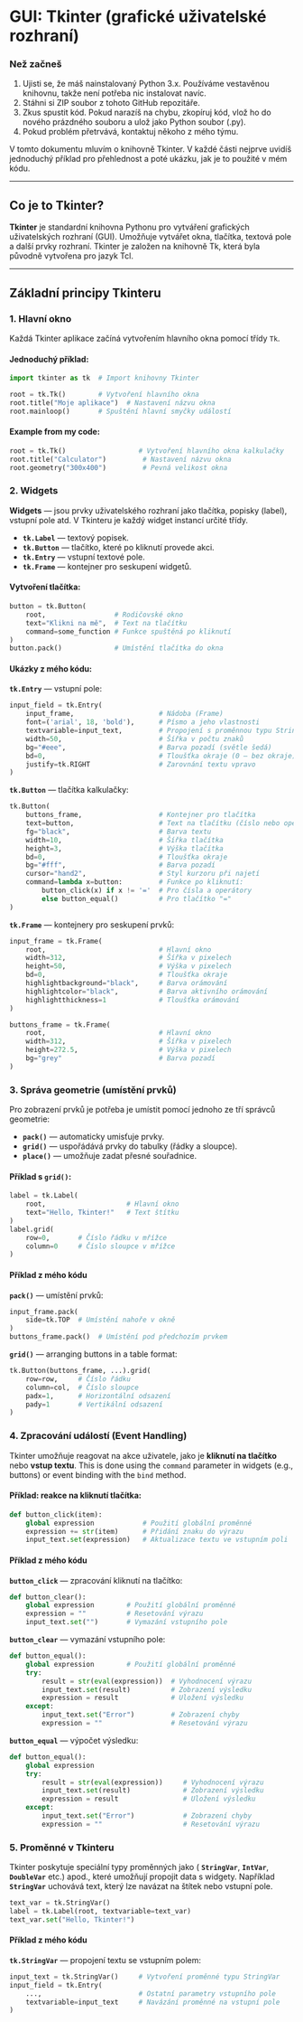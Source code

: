 # GUI: Tkinter (grafické uživatelské rozhraní)

### Než začneš
1. Ujisti se, že máš nainstalovaný Python 3.x. Používáme vestavěnou knihovnu, takže není potřeba nic instalovat navíc.
2. Stáhni si ZIP soubor z tohoto GitHub repozitáře.
3. Zkus spustit kód. Pokud narazíš na chybu, zkopíruj kód, vlož ho do nového prázdného souboru a ulož jako Python soubor (.py).
4. Pokud problém přetrvává, kontaktuj někoho z mého týmu.

V tomto dokumentu mluvím o knihovně Tkinter. V každé části nejprve uvidíš jednoduchý příklad pro přehlednost a poté ukázku, jak je to použité v mém kódu.

---

## Co je to Tkinter?

**Tkinter** je standardní knihovna Pythonu pro vytváření grafických uživatelských rozhraní (GUI). Umožňuje vytvářet okna, tlačítka, textová pole a další prvky rozhraní. Tkinter je založen na knihovně Tk, která byla původně vytvořena pro jazyk Tcl.

---

## Základní principy Tkinteru

### 1. Hlavní okno

Každá Tkinter aplikace začíná vytvořením hlavního okna pomocí třídy `Tk`.

#### Jednoduchý příklad:
```python
import tkinter as tk  # Import knihovny Tkinter

root = tk.Tk()        # Vytvoření hlavního okna
root.title("Moje aplikace")  # Nastavení názvu okna
root.mainloop()       # Spuštění hlavní smyčky událostí
```

#### Example from my code:
```python
root = tk.Tk()                  # Vytvoření hlavního okna kalkulačky
root.title("Calculator")         # Nastavení názvu okna
root.geometry("300x400")         # Pevná velikost okna
```




### 2. Widgets

**Widgets** — jsou prvky uživatelského rozhraní jako tlačítka, popisky (label), vstupní pole atd. V Tkinteru je každý widget instancí určité třídy.

- **`tk.Label`** — textový popisek.
- **`tk.Button`** —  tlačítko, které po kliknutí provede akci.
- **`tk.Entry`** — vstupní textové pole.
- **`tk.Frame`** — kontejner pro seskupení widgetů.


#### Vytvoření tlačítka:
```python
button = tk.Button(
    root,                 # Rodičovské okno
    text="Klikni na mě",  # Text na tlačítku
    command=some_function # Funkce spuštěná po kliknutí
)
button.pack()             # Umístění tlačítka do okna
```


#### Ukázky z mého kódu:

**`tk.Entry`** — vstupní pole:
```python
input_field = tk.Entry(
    input_frame,                     # Nádoba (Frame)
    font=('arial', 18, 'bold'),      # Písmo a jeho vlastnosti
    textvariable=input_text,         # Propojení s proměnnou typu StringVar
    width=50,                        # Šířka v počtu znaků
    bg="#eee",                       # Barva pozadí (světle šedá)
    bd=0,                            # Tloušťka okraje (0 – bez okraje)
    justify=tk.RIGHT                 # Zarovnání textu vpravo
)
```

**`tk.Button`** — tlačítka kalkulačky:
```python
tk.Button(
    buttons_frame,                   # Kontejner pro tlačítka
    text=button,                     # Text na tlačítku (číslo nebo operátor)
    fg="black",                      # Barva textu
    width=10,                        # Šířka tlačítka
    height=3,                        # Výška tlačítka
    bd=0,                            # Tloušťka okraje
    bg="#fff",                       # Barva pozadí
    cursor="hand2",                  # Styl kurzoru při najetí
    command=lambda x=button:         # Funkce po kliknutí:
        button_click(x) if x != '='  # Pro čísla a operátory
        else button_equal()          # Pro tlačítko "="
)
```

**`tk.Frame`** — kontejnery pro seskupení prvků:
```python
input_frame = tk.Frame(
    root,                            # Hlavní okno
    width=312,                       # Šířka v pixelech
    height=50,                       # Výška v pixelech
    bd=0,                            # Tloušťka okraje
    highlightbackground="black",     # Barva orámování
    highlightcolor="black",          # Barva aktivního orámování
    highlightthickness=1             # Tloušťka orámování
)

buttons_frame = tk.Frame(
    root,                            # Hlavní okno
    width=312,                       # Šířka v pixelech
    height=272.5,                    # Výška v pixelech
    bg="grey"                        # Barva pozadí
)
```




### 3. Správa geometrie (umístění prvků)

Pro zobrazení prvků je potřeba je umístit pomocí jednoho ze tří správců geometrie:

- **`pack()`** — automaticky umisťuje prvky.
- **`grid()`** — uspořádává prvky do tabulky (řádky a sloupce).
- **`place()`** — umožňuje zadat přesné souřadnice.

#### Příklad s **`grid()`**:

```python
label = tk.Label(
    root,                    # Hlavní okno
    text="Hello, Tkinter!"   # Text štítku
)
label.grid(
    row=0,       # Číslo řádku v mřížce
    column=0     # Číslo sloupce v mřížce
)
```


#### Příklad z mého kódu

**`pack()`** — umístění prvků:
```python
input_frame.pack(
    side=tk.TOP  # Umístění nahoře v okně
)
buttons_frame.pack()  # Umístění pod předchozím prvkem
```

**`grid()`** — arranging buttons in a table format:
```python
tk.Button(buttons_frame, ...).grid(
    row=row,     # Číslo řádku
    column=col,  # Číslo sloupce
    padx=1,      # Horizontální odsazení
    pady=1       # Vertikální odsazení
)
```



### 4. Zpracování událostí (Event Handling)

Tkinter umožňuje reagovat na akce uživatele, jako je **kliknutí na tlačítko** nebo **vstup textu**. This is done using the `command` parameter in widgets (e.g., buttons) or event binding with the `bind` method.

#### Příklad: reakce na kliknutí tlačítka:
```python
def button_click(item):
    global expression            # Použití globální proměnné
    expression += str(item)      # Přidání znaku do výrazu
    input_text.set(expression)   # Aktualizace textu ve vstupním poli
```

#### Příklad z mého kódu
**`button_click`**  — zpracování kliknutí na tlačítko:
```python
def button_clear():
    global expression        # Použití globální proměnné
    expression = ""          # Resetování výrazu
    input_text.set("")       # Vymazání vstupního pole
```

**`button_clear`** — vymazání vstupního pole:
```python
def button_equal():
    global expression        # Použití globální proměnné
    try:
        result = str(eval(expression))  # Vyhodnocení výrazu
        input_text.set(result)          # Zobrazení výsledku
        expression = result             # Uložení výsledku
    except:
        input_text.set("Error")         # Zobrazení chyby
        expression = ""                 # Resetování výrazu
```

**`button_equal`** — výpočet výsledku:
```python
def button_equal():
    global expression
    try:
        result = str(eval(expression))     # Vyhodnocení výrazu
        input_text.set(result)             # Zobrazení výsledku
        expression = result                # Uložení výsledku
    except:
        input_text.set("Error")            # Zobrazení chyby
        expression = ""                    # Resetování výrazu
```


### 5. Proměnné v Tkinteru

Tkinter poskytuje speciální typy proměnných jako ( **`StringVar`**,  **`IntVar`**,  **`DoubleVar`** etc.) apod., které umožňují propojit data s widgety. Například **`StringVar`** uchovává text, který lze navázat na štítek nebo vstupní pole.

```python
text_var = tk.StringVar()
label = tk.Label(root, textvariable=text_var)
text_var.set("Hello, Tkinter!")
```

#### Příklad z mého kódu
**`tk.StringVar`** — propojení textu se vstupním polem:
```python
input_text = tk.StringVar()     # Vytvoření proměnné typu StringVar
input_field = tk.Entry(
    ...,                        # Ostatní parametry vstupního pole
    textvariable=input_text     # Navázání proměnné na vstupní pole
)
```

